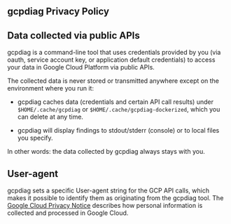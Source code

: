 gcpdiag Privacy Policy
----------------------

## Data collected via public APIs

gcpdiag is a command-line tool that uses credentials provided by you (via oauth,
service account key, or application default credentials) to access your data in
Google Cloud Platform via public APIs.

The collected data is never stored or transmitted anywhere except on the
environment where you run it:

- gcpdiag caches data (credentials and certain API call results) under
  `$HOME/.cache/gcpdiag` or `$HOME/.cache/gcpdiag-dockerized`, which
  you can delete at any time.

- gcpdiag will display findings to stdout/stderr (console) or to local files
  you specify.

In other words: the data collected by gcpdiag always stays with you.

## User-agent

gcpdiag sets a specific User-agent string for the GCP API calls, which makes it
possible to identify them as originating from the gcpdiag tool. The
[Google Cloud Privacy
Notice](https://cloud.google.com/terms/cloud-privacy-notice) describes how
personal information is collected and processed in Google Cloud.
